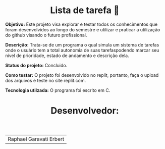 <h1 align="center">Lista de tarefa 📄</h1>

**Objetivo:** Este projeto visa explorar e testar todos os conhecimentos que foram desenvolvidos ao longo do semestre e utilizar e praticar a utilização do github visando o futuro profissional. <br>

**Descrição:** Trata-se de um programa o qual simula um sistema de tarefas onde o usuário tem a total autonomia de suas tarefaspodendo marcar seu nível de prioridade, estado de andamento e descrição dela. <br>

**Status do projeto:** Concluido. <br>

**Como testar:** O projeto foi desenvolvido no replit, portanto, faça o upload dos arquivos e teste no site replit.com. <br>

**Tecnologia utilzada:** O programa foi escrito em C. <br>

<h1 align="center">Desenvolvedor:</h1> <br>

<table style="display:flex;" align="center">
    <td align="center">
        Raphael Garavati Erbert <br>
    </td>
</table>
